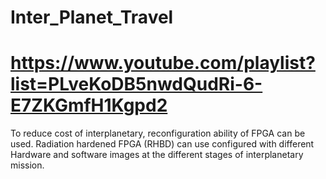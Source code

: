 # Inter_Planet_Travel
# https://www.youtube.com/playlist?list=PLveKoDB5nwdQudRi-6-E7ZKGmfH1Kgpd2
To reduce cost of interplanetary, reconfiguration ability of FPGA can be used.
Radiation hardened FPGA (RHBD) can use configured with different Hardware and software images 
at the different stages of interplanetary mission.
